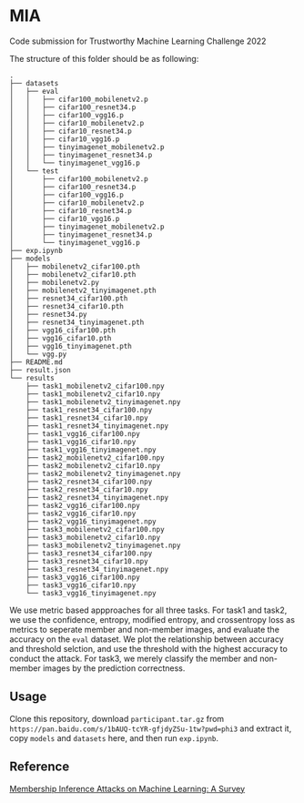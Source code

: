 # MIA
Code submission for Trustworthy Machine Learning Challenge 2022

The structure of this folder should be as following:
```
.
├── datasets
│   ├── eval
│   │   ├── cifar100_mobilenetv2.p
│   │   ├── cifar100_resnet34.p
│   │   ├── cifar100_vgg16.p
│   │   ├── cifar10_mobilenetv2.p
│   │   ├── cifar10_resnet34.p
│   │   ├── cifar10_vgg16.p
│   │   ├── tinyimagenet_mobilenetv2.p
│   │   ├── tinyimagenet_resnet34.p
│   │   └── tinyimagenet_vgg16.p
│   └── test
│       ├── cifar100_mobilenetv2.p
│       ├── cifar100_resnet34.p
│       ├── cifar100_vgg16.p
│       ├── cifar10_mobilenetv2.p
│       ├── cifar10_resnet34.p
│       ├── cifar10_vgg16.p
│       ├── tinyimagenet_mobilenetv2.p
│       ├── tinyimagenet_resnet34.p
│       └── tinyimagenet_vgg16.p
├── exp.ipynb
├── models
│   ├── mobilenetv2_cifar100.pth
│   ├── mobilenetv2_cifar10.pth
│   ├── mobilenetv2.py
│   ├── mobilenetv2_tinyimagenet.pth
│   ├── resnet34_cifar100.pth
│   ├── resnet34_cifar10.pth
│   ├── resnet34.py
│   ├── resnet34_tinyimagenet.pth
│   ├── vgg16_cifar100.pth
│   ├── vgg16_cifar10.pth
│   ├── vgg16_tinyimagenet.pth
│   └── vgg.py
├── README.md
├── result.json
└── results
    ├── task1_mobilenetv2_cifar100.npy
    ├── task1_mobilenetv2_cifar10.npy
    ├── task1_mobilenetv2_tinyimagenet.npy
    ├── task1_resnet34_cifar100.npy
    ├── task1_resnet34_cifar10.npy
    ├── task1_resnet34_tinyimagenet.npy
    ├── task1_vgg16_cifar100.npy
    ├── task1_vgg16_cifar10.npy
    ├── task1_vgg16_tinyimagenet.npy
    ├── task2_mobilenetv2_cifar100.npy
    ├── task2_mobilenetv2_cifar10.npy
    ├── task2_mobilenetv2_tinyimagenet.npy
    ├── task2_resnet34_cifar100.npy
    ├── task2_resnet34_cifar10.npy
    ├── task2_resnet34_tinyimagenet.npy
    ├── task2_vgg16_cifar100.npy
    ├── task2_vgg16_cifar10.npy
    ├── task2_vgg16_tinyimagenet.npy
    ├── task3_mobilenetv2_cifar100.npy
    ├── task3_mobilenetv2_cifar10.npy
    ├── task3_mobilenetv2_tinyimagenet.npy
    ├── task3_resnet34_cifar100.npy
    ├── task3_resnet34_cifar10.npy
    ├── task3_resnet34_tinyimagenet.npy
    ├── task3_vgg16_cifar100.npy
    ├── task3_vgg16_cifar10.npy
    └── task3_vgg16_tinyimagenet.npy
```

We use metric based appproaches for all three tasks. For task1 and task2, we use the confidence, entropy, modified entropy, and crossentropy loss as metrics to seperate member and non-member images, and evaluate the accuracy on the `eval` dataset. We plot the relationship between accuracy and threshold selction, and use the threshold with the highest accuracy to conduct the attack. For task3, we merely classify the member and non-member images by the prediction correctness.

## Usage
Clone this repository, download `participant.tar.gz` from `https://pan.baidu.com/s/1bAUQ-tcYR-gfjdyZSu-1tw?pwd=phi3` and extract it, copy `models` and `datasets` here, and then run `exp.ipynb`.

## Reference
[Membership Inference Attacks on Machine Learning: A Survey](https://arxiv.org/abs/2103.07853)